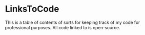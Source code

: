 # LinksToCode
This is a table of contents of sorts for keeping track of my code for professional purposes. All code linked to is open-source.
